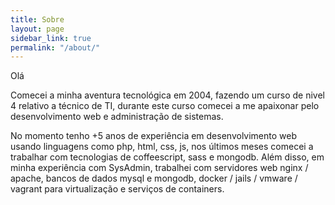 ```yaml
---
title: Sobre
layout: page
sidebar_link: true
permalink: "/about/"
---
```


Olá

Comecei a minha aventura tecnológica em 2004, fazendo um curso de nivel 4 relativo a técnico de TI, durante este curso comecei a me apaixonar pelo desenvolvimento web e administração de sistemas.

No momento tenho +5 anos de experiência em desenvolvimento web usando linguagens como php, html, css, js, nos últimos meses comecei a trabalhar com tecnologias de coffeescript, sass e mongodb. 
Além disso, em minha experiência com SysAdmin, trabalhei com servidores web nginx / apache, bancos de dados mysql e mongodb, docker / jails / vmware / vagrant para virtualização e serviços de containers.
